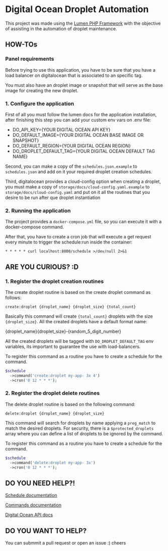 # Digital Ocean Droplet Automation

This project was made using the [Lumen PHP Framework](https://lumen.laravel.com/docs) with the objective of assisting in the automation of droplet maintenance.

## HOW-TOs

### Panel requirements

Before trying to use this application, you have to be sure that you have a load balancer on digitalocean that is associated to an specific tag.

You must also have an droplet image or snapshot that will serve as the base image for creating the new droplet.

### 1. Configure the application

First of all you must follow the lumen docs for the application installation, after finishing this step you can add your custom env vars on .env file:

- DO_API_KEY={YOUR DIGITAL OCEAN API KEY}
- DO_DEFAULT_IMAGE={YOUR DIGITAL OCEAN BASE IMAGE OR SNAPSHOT}
- DO_DEFAULT_REGION={YOUR DIGITAL OCEAN REGION}
- DO_DROPLET_DEFAULT_TAG={YOUR DIGITAL OCEAN DEFAULT TAG NAME}

Second, you can make a copy of the ```schedules.json.example``` to ```schedules.json``` and add on it your required droplet creation schedules.

Third, digitalocean provides a cloud-config option when creating a droplet, you must make a copy of ```storage/docs/cloud-config.yaml.example``` to ```storage/docs/cloud-config.yaml``` and put on it all the routines that you desire to be run after que droplet instantiation


### 2. Running the application

The project provides a ```docker-compose.yml``` file, so you can execute it with a docker-compose command.

After that, you have to create a cron job that will execute a get request every minute to trigger the schedule:run inside the container:

```
* * * * * curl localhost:8000/schedule >/dev/null 2>&1
```

## ARE YOU CURIOUS? :D

### 1. Register the droplet creation routines

The create droplet routine is based on the create droplet command as follows:

```create:droplet {droplet_name} {droplet_size} {total_count}```

Basically this command will create ```{total_count}``` droplets with the size ```{droplet_size}```. All the created droplets have a default format name:

{droplet_name}{droplet_size}-{random_5_digit_number}

All the created droplets will be tagged with ```DO_DROPLET_DEFAULT_TAG``` env variables, its important to guarantee the use with load-balancers.

To register this command as a routine you have to create a schedule for the command.

```php
$schedule
  ->command('create:droplet my-app- 3x 4')
  ->cron('0 12 * * *');
```

### 2. Register the droplet delete routines

The delete droplet routine is based on the following command:

```delete:droplet {droplet_name} {droplet_size}```

This command will search for droplets by name applying a ```preg_match``` to match the desired droplets. For security, there is a ```$protected_droplets``` array where you can define a list of droplets to be ignored by the command.

To register this command as a routine you have to create a schedule for the command.

```php
$schedule
  ->command('delete:droplet my-app- 3x')
  ->cron('0 12 * * *');
```

## DO YOU NEED HELP?!

[Schedule documentation](https://laravel.com/docs/5.8/scheduling#scheduling-artisan-commands)

[Commands documentation](https://laravel.com/docs/5.8/artisan#writing-commands)

[Digital Ocean API docs](https://developers.digitalocean.com/documentation/v2/)


## DO YOU WANT TO HELP?

You can submmit a pull request or open an issue :) cheers

